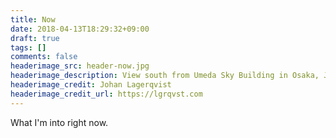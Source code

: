 ```yaml
---
title: Now
date: 2018-04-13T18:29:32+09:00
draft: true
tags: []
comments: false
headerimage_src: header-now.jpg
headerimage_description: View south from Umeda Sky Building in Osaka, Japan.
headerimage_credit: Johan Lagerqvist
headerimage_credit_url: https://lgrqvst.com
---
```


What I'm into right now.

